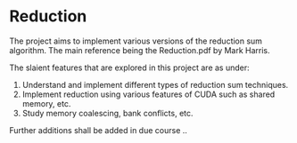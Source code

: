 # Reduction

The project aims to implement various versions of the reduction sum algorithm.
The main reference being the Reduction.pdf by Mark Harris.

The slaient features that are explored in this project are as under:

1.  Understand and implement different types of reduction sum techniques.
2.  Implement reduction using various features of CUDA such as shared memory, etc.
3.  Study memory coalescing, bank conflicts, etc.

Further additions shall be added in due course ..
